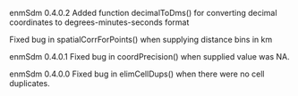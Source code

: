 enmSdm 0.4.0.2
Added function decimalToDms() for converting decimal coordinates to degrees-minutes-seconds format

Fixed bug in spatialCorrForPoints() when supplying distance bins in km

enmSdm 0.4.0.1
Fixed bug in coordPrecision() when supplied value was NA.

enmSdm 0.4.0.0
Fixed bug in elimCellDups() when there were no cell duplicates.